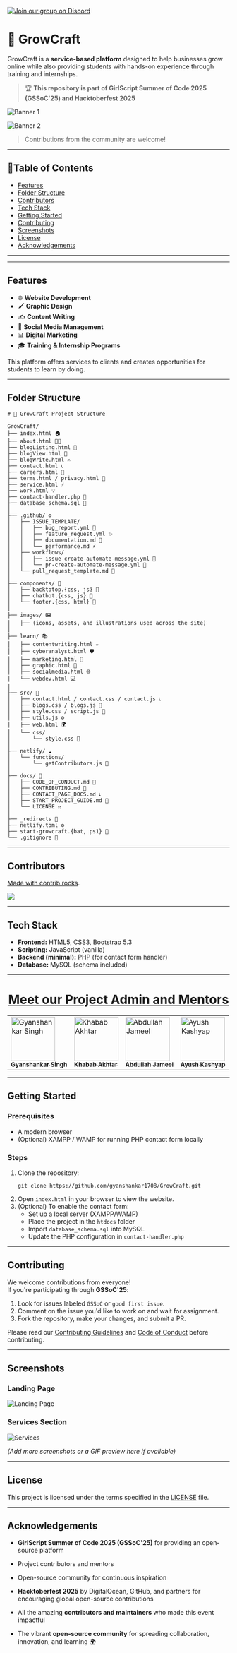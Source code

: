 [![Join our group on Discord](https://github.com/user-attachments/assets/f7be9334-dd82-4c36-83d4-2e21bfca7633)](https://discord.gg/a2zdpnfZ)

# 🌱 GrowCraft

GrowCraft is a **service-based platform** designed to help businesses grow online while also providing students with hands-on experience through training and internships.  

> 🏆 **This repository is part of GirlScript Summer of Code 2025 (GSSoC'25) and Hacktoberfest 2025**  

![Banner 1](./images/GSSoC.png)
  
![Banner 2](./images/hacktober.png)

> Contributions from the community are welcome!

---
## 📑Table of Contents

- [Features](#features)
- [Folder Structure](#folder-structure)
- [Contributors](#contributors)
- [Tech Stack](#tech-stack)
- [Getting Started](#getting-started)
- [Contributing](#contributing)
- [Screenshots](#screenshots)
- [License](#license)
- [Acknowledgements](#acknowledgements)




---
---

##  Features

- 🌐 **Website Development**
- 🖌️ **Graphic Design**
- ✍️ **Content Writing**
- 📣 **Social Media Management**
- 📊 **Digital Marketing**
- 🎓 **Training & Internship Programs**

This platform offers services to clients and creates opportunities for students to learn by doing.

---

##  Folder Structure

```
# 🌱 GrowCraft Project Structure

GrowCraft/
├── index.html 🏠
├── about.html 👩‍💻
├── blogListing.html 📰
├── blogView.html 🧾
├── blogWrite.html ✍️
├── contact.html 📞
├── careers.html 💼
├── terms.html / privacy.html 📜
├── service.html ⚡
├── work.html 💡
├── contact-handler.php 🧩
├── database_schema.sql 🧮
│
├── .github/ ⚙️
│   ├── ISSUE_TEMPLATE/
│   │   ├── bug_report.yml 🐞
│   │   ├── feature_request.yml ✨
│   │   ├── documentation.md 📘
│   │   └── performance.md ⚡
│   ├── workflows/
│   │   ├── issue-create-automate-message.yml 🤖
│   │   └── pr-create-automate-message.yml 🤝
│   └── pull_request_template.md 🧾
│
├── components/ 🧱
│   ├── backtotop.{css, js} 🔼
│   ├── chatbot.{css, js} 💬
│   └── footer.{css, html} 🦶
│
├── images/ 🖼️
│   ├── (icons, assets, and illustrations used across the site)
│
├── learn/ 📚
│   ├── contentwriting.html ✏️
│   ├── cyberanalyst.html 🛡️
│   ├── marketing.html 📢
│   ├── graphic.html 🎨
│   ├── socialmedia.html 🌐
│   └── webdev.html 💻
│
├── src/ 🧩
│   ├── contact.html / contact.css / contact.js 📞
│   ├── blogs.css / blogs.js 📰
│   ├── style.css / script.js 🎨
│   ├── utils.js ⚙️
│   ├── web.html 🌍
│   └── css/
│       └── style.css 🎨
│
├── netlify/ ☁️
│   └── functions/
│       └── getContributors.js 👥
│
├── docs/ 📄
│   ├── CODE_OF_CONDUCT.md 📜  
│   ├── CONTRIBUTING.md 🤝  
│   ├── CONTACT_PAGE_DOCS.md 📞  
│   ├── START_PROJECT_GUIDE.md 🚀  
│   └── LICENSE ⚖️  
│
├── _redirects 🧭
├── netlify.toml ⚙️
├── start-growcraft.{bat, ps1} 🚀
└── .gitignore 🙈

```

---
##  Contributors
<a href="https://github.com/gyanshankar1708/GrowCraft/graphs/contributors">

Made with [contrib.rocks](https://contrib.rocks).

<img src="https://contrib.rocks/image?repo=gyanshankar1708/GrowCraft" />

---
##  Tech Stack

- **Frontend:** HTML5, CSS3, Bootstrap 5.3  
- **Scripting:** JavaScript (vanilla)  
- **Backend (minimal):** PHP (for contact form handler)  
- **Database:** MySQL (schema included)


---

<div align="center">

  <h1><u>Meet our Project Admin and Mentors</u></h1>

  <table>
    <tr>
      <td>
        <a href="https://github.com/gyanshankar1708">
          <img src="https://avatars.githubusercontent.com/u/155980409?v=4" width="100" alt="Gyanshankar Singh"/><br>
          <sub><b>Gyanshankar Singh</b></sub>
        </a>
      </td>
      <td>
        <a href="https://github.com/Khababakhtar20">
          <img src="https://avatars.githubusercontent.com/u/191676741?v=4" width="100" alt="Khabab Akhtar"/><br>
          <sub><b>Khabab Akhtar</b></sub>
        </a>
      </td>
      <td>
        <a href="https://github.com/abdullahxyz85">
          <img src="https://avatars.githubusercontent.com/u/181183976?v=4" width="100" alt="Abdullah Jameel"/><br>
          <sub><b>Abdullah Jameel</b></sub>
        </a>
      </td>
      <td>
        <a href="https://github.com/ayushkashyap402">
          <img src="https://avatars.githubusercontent.com/u/161109248?v=4" width="100" alt="Ayush Kashyap"/><br>
          <sub><b>Ayush Kashyap</b></sub>
        </a>
      </td>
    </tr>
  </table>

</div>

---

##  Getting Started

### Prerequisites
- A modern browser
- (Optional) XAMPP / WAMP for running PHP contact form locally

### Steps
1. Clone the repository:
   ```
   git clone https://github.com/gyanshankar1708/GrowCraft.git
   ```
2. Open `index.html` in your browser to view the website.
3. (Optional) To enable the contact form:
   - Set up a local server (XAMPP/WAMP)
   - Place the project in the `htdocs` folder
   - Import `database_schema.sql` into MySQL
   - Update the PHP configuration in `contact-handler.php`

---

##  Contributing

We welcome contributions from everyone!  
If you're participating through **GSSoC'25**:

1. Look for issues labeled `GSSoC` or `good first issue`.
2. Comment on the issue you'd like to work on and wait for assignment.
3. Fork the repository, make your changes, and submit a PR.

Please read our [Contributing Guidelines](src/CONTRIBUTING.md) and [Code of Conduct](CODE_OF_CONDUCT.md) before contributing.

---

##  Screenshots

### Landing Page
![Landing Page](images/index.png)

### Services Section
![Services](images/services.png)

*(Add more screenshots or a GIF preview here if available)*

---

##  License

This project is licensed under the terms specified in the [LICENSE](LICENSE) file.

---

##  Acknowledgements

- **GirlScript Summer of Code 2025 (GSSoC'25)** for providing an open-source platform
- Project contributors and mentors
- Open-source community for continuous inspiration

- **Hacktoberfest 2025** by DigitalOcean, GitHub, and partners for encouraging global open-source contributions  
- All the amazing **contributors and maintainers** who made this event impactful  
- The vibrant **open-source community** for spreading collaboration, innovation, and learning 🌍  



